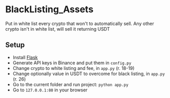 # BlackListing_Assets
Put in white list every crypto that won't to automatically sell. Any other crypto isn't in white list, will sell it returning USDT

## Setup
- Install [Flask](https://flask.palletsprojects.com/en/2.0.x/)
- Generate API keys in Binance and put them in `config.py`
- Change crypto to white listing and fee, in `app.py` (r. 18-19)
- Change optionally value in USDT to overcome for black listing, in `app.py` (r. 26)
- Go to the current folder and run project: `python app.py`
- Go to `127.0.0.1:80` in your browser
